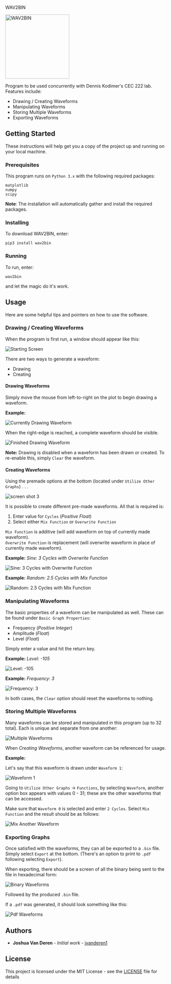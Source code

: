 WAV2BIN

<img alt="WAV2BIN" src="https://user-images.githubusercontent.com/22926257/36070629-58ab0984-0ebc-11e8-96fe-b7bbd684c1e5.gif" width="200" height="200" />

Program to be used concurrently with Dennis Kodimer's CEC 222 lab. Features include:

* Drawing / Creating Waveforms
* Manipulating Waveforms
* Storing Multiple Waveforms
* Exporting Waveforms

## Getting Started

These instructions will help get you a copy of the project up and running on your local machine.

### Prerequisites

This program runs on `Python 3.x` with the following required packages:

```
matplotlib
numpy
scipy 
```
**Note**: The installation will automatically gather and install the required packages.

### Installing

To download WAV2BIN, enter:

`pip3 install wav2bin`

### Running

To run, enter:

`wav2bin`

and let the magic do it's work.

## Usage
Here are some helpful tips and pointers on how to use the software.

### Drawing / Creating Waveforms
When the program is first run, a window should appear like this:

![Starting Screen](https://user-images.githubusercontent.com/22926257/36080118-9f369f12-0f48-11e8-98ad-2049f3d4775b.png)

There are two ways to generate a waveform:

* Drawing
* Creating

#### Drawing Waveforms
Simply move the mouse from left-to-right on the plot to begin drawing a waveform.

**Example:**

![Currently Drawing Waveform](https://user-images.githubusercontent.com/22926257/36137127-f6fbc64c-1050-11e8-91b3-f821f94cd3d6.png)

When the right-edge is reached, a complete waveform should be visible.

![Finished Drawing Waveform](https://user-images.githubusercontent.com/22926257/36080199-ad47d1ec-0f49-11e8-9a2d-03f67ed8404f.png)

**Note:** Drawing is disabled when a waveform has been drawn or created. To re-enable this, simply `Clear` the waveform.

#### Creating Waveforms
Using the premade options at the bottom (located under `Utilize Other Graphs`) . . .

![screen shot 3](https://user-images.githubusercontent.com/22926257/36080220-f3f29258-0f49-11e8-962e-c61458bcf796.png)

It is possible to create different pre-made waveforms. All that is required is:

1. Enter value for `Cycles` (*Positive Float*)
2. Select either `Mix Function` or `Overwrite Function`

`Mix Function` is additive (will add waveform on top of currently made waveform).  
`Overwrite Function` is replacement (will overwrite waveform in place of currently made waveform).

**Example:** *Sine: 3 Cycles with Overwrite Function*

![Sine: 3 Cycles with Overwrite Function](https://user-images.githubusercontent.com/22926257/36080270-cfac879a-0f4a-11e8-964e-baf9675182ba.png)

**Example:** *Random: 2.5 Cycles with Mix Function*

![Random: 2.5 Cycles with Mix Function](https://user-images.githubusercontent.com/22926257/36080282-0650a7f4-0f4b-11e8-9f84-ec5c5dd880d6.png)

### Manipulating Waveforms
The basic properties of a waveform can be manipulated as well. These can be found under `Basic Graph Properties`:

* Frequency (*Positive Integer*)
* Amplitude (*Float*)
* Level (*Float*)

Simply enter a value and hit the return key.

**Example:** *Level: -105*

![Level: -105](https://user-images.githubusercontent.com/22926257/36080359-39f43b7e-0f4c-11e8-8fe8-2c8a29248e6a.png)

**Example:** *Frequency: 3*

![Frequency: 3](https://user-images.githubusercontent.com/22926257/36080367-58e06f4e-0f4c-11e8-8908-e401794af41f.png)

In both cases, the `Clear` option should reset the waveforms to nothing.

### Storing Multiple Waveforms
Many waveforms can be stored and manipulated in this program (up to 32 total). Each is unique and separate from one another:

![Multiple Waveforms](https://user-images.githubusercontent.com/22926257/36080388-a1db50d8-0f4c-11e8-803f-14c01fdd309b.png)

When *Creating Waveforms*, another waveform can be referenced for usage.

**Example:**

Let's say that this waveform is drawn under `Waveform 1`:

![Waveform 1](https://user-images.githubusercontent.com/22926257/36080416-02cd22c2-0f4d-11e8-9866-7de3ebb5ed6b.png)

Going to `Utilize Other Graphs` → `Functions`, by selecting `Waveform`, another option box appears with values 0 - 31; these are the other waveforms that can be accessed.

Make sure that `Waveform 0` is selected and enter `2 Cycles`. Select `Mix Function` and the result should be as follows:

![Mix Another Waveform](https://user-images.githubusercontent.com/22926257/36080476-fef6df20-0f4d-11e8-9cb2-9a5caaa30234.png)

### Exporting Graphs
Once satisfied with the waveforms, they can all be exported to a `.bin` file. Simply select `Export` at the bottom. (There's an option to print to `.pdf` following selecting `Export`).

When exporting, there should be a screen of all the binary being sent to the file in hexadecimal form:

![Binary Waveforms](https://user-images.githubusercontent.com/22926257/36080508-7848e3e6-0f4e-11e8-8353-bfca71e7147f.png)

Followed by the produced `.bin` file.

If a `.pdf` was generated, it should look something like this:

![Pdf Waveforms](https://user-images.githubusercontent.com/22926257/36080557-0445dce6-0f4f-11e8-8455-339d21ef0002.png)

## Authors

* **Joshua Van Deren** - *Initial work* - [jvanderen1](https://github.com/jvanderen1)

## License

This project is licensed under the MIT License - see the [LICENSE](LICENSE) file for details
